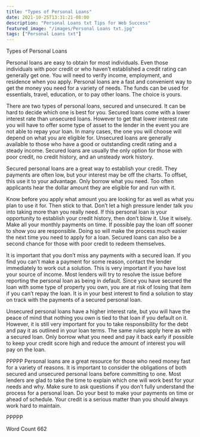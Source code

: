 ```yaml
---
title: "Types of Personal Loans"
date: 2021-10-25T13:31:21-08:00
description: "Personal Loans txt Tips for Web Success"
featured_image: "/images/Personal Loans txt.jpg"
tags: ["Personal Loans txt"]
---
```


Types of Personal Loans

Personal loans are easy to obtain for most individuals. Even those individuals with poor credit or who haven’t established a credit rating can generally get one. You will need to verify income, employment, and residence when you apply. Personal loans are a fast and convenient way to get the money you need for a variety of needs. The funds can be used for essentials, travel, education, or to pay other loans. The choice is yours.

There are two types of personal loans, secured and unsecured. It can be hard to decide which one is best for you. Secured loans come with a lower interest rate than unsecured loans. However to get that lower interest rate you will have to offer some type of asset to the lender in the event you are not able to repay your loan. In many cases, the one you will choose will depend on what you are eligible for. Unsecured loans are generally available to those who have a good or outstanding credit rating and a steady income. Secured loans are usually the only option for those with poor credit, no credit history, and an unsteady work history.

Secured personal loans are a great way to establish your credit. They payments are often low, but your interest may be off the charts. To offset, this use it to your advantage. Only borrow what you need. Too often applicants hear the dollar amount they are eligible for and run with it. 

Know before you apply what amount you are looking for as well as what you plan to use it for. Then stick to that. Don’t let a high pressure lender talk you into taking more than you really need. If this personal loan is your opportunity to establish your credit history, then don’t blow it. Use it wisely. Make all your monthly payments on time. If possible pay the loan off sooner to show you are responsible. Doing so will make the process much easier the next time you need to apply for a loan. Secured loans can also be a second chance for those with poor credit to redeem themselves. 

It is important that you don’t miss any payments with a secured loan. If you find you can’t make a payment for some reason, contact the lender immediately to work out a solution. This is very important if you have lost your source of income. Most lenders will try to resolve the issue before reporting the personal loan as being in default. Since you have secured the loan with some type of property you own, you are at risk of losing that item if you can’t repay the loan. It is in your best interest to find a solution to stay on track with the payments of a secured personal loan.

Unsecured personal loans have a higher interest rate, but you will have the peace of mind that nothing you own is tied to that loan if you default on it. However, it is still very important for you to take responsibility for the debt and pay it as outlined in your loan terms. The same rules apply here as with a secured loan. Only borrow what you need and pay it back early if possible to keep your credit score high and reduce the amount of interest you will pay on the loan.

PPPPP
Personal loans are a great resource for those who need money fast for a variety of reasons. It is important to consider the obligations of both secured and unsecured personal loans before committing to one. Most lenders are glad to take the time to explain which one will work best for your needs and why. Make sure to ask questions if you don’t fully understand the process for a personal loan. Do your best to make your payments on time or ahead of schedule. Your credit is a serious matter than you should always work hard to maintain. 

PPPPP

Word Count 662

